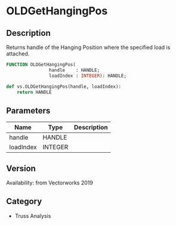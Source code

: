 # OLDGetHangingPos

## Description
Returns handle of the Hanging Position where the specified load is attached.

```pascal
FUNCTION OLDGetHangingPos(
				handle    : HANDLE;
				loadIndex : INTEGER): HANDLE;
```

```python
def vs.OLDGetHangingPos(handle, loadIndex):
    return HANDLE
```

## Parameters
|Name|Type|Description|
|---|---|---|
|handle|HANDLE|   |
|loadIndex|INTEGER|   |

## Version
Availability: from Vectorworks 2019

## Category
* Truss Analysis

